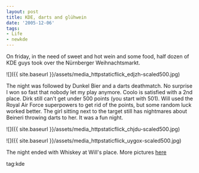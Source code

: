 ```yaml
---
layout: post
title: KDE, darts and glühwein
date: '2005-12-06'
tags:
- Life
- newkde
---
```


On friday, in the need of sweet and hot wein and some food, half dozen of KDE guys took over the Nürnberger Weihnachtsmarkt.

 ![]({{ site.baseurl }}/assets/media_httpstaticflick_edjzh-scaled500.jpg)

The night was followed by Dunkel Bier and a darts deathmatch. No surprise I won so fast that nobody let my play anymore. Coolo is satisfied with a 2nd place. Dirk still can't get under 500 points (you start with 501). Will used the Royal Air Force superpowers to get rid of the points, but some random luck worked better. The girl sitting next to the target still has nightmares about Beineri throwing darts to her. It was a fun night.

 ![]({{ site.baseurl }}/assets/media_httpstaticflick_chjdu-scaled500.jpg)

 ![]({{ site.baseurl }}/assets/media_httpstaticflick_uygox-scaled500.jpg)

The night ended with Whiskey at Will's place. More pictures [here](http://www.flickr.com/photos/duncanmac-vicar/sets/1515864/)

tag:kde

